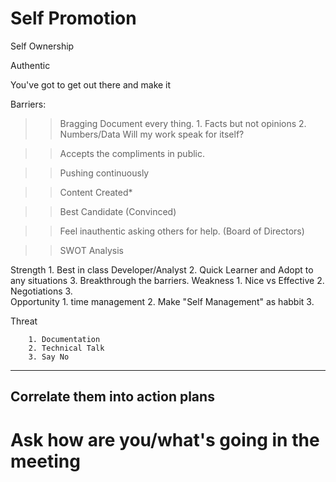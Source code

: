 # Self Promotion

Self Ownership

Authentic

You've got to get out there and make it 

Barriers:

>> Bragging
	Document every thing. 
		1. Facts but not opinions
		2. Numbers/Data
>> Will my work speak for itself?

>> Accepts the compliments in public.

>> Pushing continuously

>> Content Created*

>> Best Candidate (Convinced)  

>> Feel inauthentic asking others for help.
(Board of Directors)

>> SWOT Analysis

Strength
	1. Best in class Developer/Analyst 
	2. Quick Learner and Adopt to any situations
	3. Breakthrough the barriers.
Weakness
	1. Nice vs Effective
	2. Negotiations
	3.  
Opportunity
	1. time management
	2. Make "Self Management" as habbit
	3. 
 
Threat

		1. Documentation
		2. Technical Talk
		3. Say No
----------
Correlate them into action plans
---------

# Ask how are you/what's going in the meeting
		
